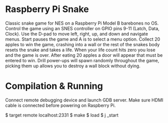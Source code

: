 # Raspberry Pi Snake
Classic snake game for NES on a Raspberry Pi Model B barebones no OS. Control the game using an SNES controller on GPIO pins 9-11 (Latch, Data, Clock). Use the D-pad to move left, right, up, and down and navigate menus. Start pauses the game and A is to select a menu option. Collect 20 apples to win the game, crashing into a wall or the rest of the snakes body resets the snake and takes a life. When your life count hits zero you lose and the game is over. After eating 20 apples a door will appear that must be entered to win. Drill power-ups will spawn randomly throughout the game, picking them up allows you to destroy a wall block without dying.

# Compilation & Running
Connect remote debugging device and launch GDB server. Make sure HDMI cable is connected before powering on Raspberry Pi.

$ target remote localhost:2331
$ make
$ load
$ j _start